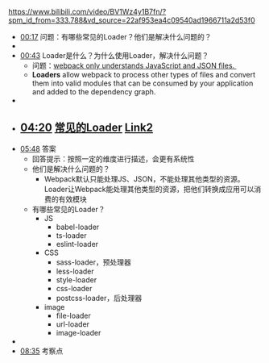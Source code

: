 https://www.bilibili.com/video/BV1Wz4y1B7fn/?spm_id_from=333.788&vd_source=22af953ea4c09540ad1966711a2d53f0

 
- [00:17](https://www.bilibili.com/video/BV1Wz4y1B7fn/?t=17.825957#t=17.83) 问题：有哪些常见的Loader？他们是解决什么问题的？
- 
- [00:43](https://www.bilibili.com/video/BV1Wz4y1B7fn/?t=43.326077#t=43.33) Loader是什么？为什么使用Loader，解决什么问题？
	- 问题：[webpack only understands JavaScript and JSON files. ](https://webpack.js.org/concepts/#loaders)
	- **Loaders** allow webpack to process other types of files and convert them into valid modules that can be consumed by your application and added to the dependency graph.
- 
- [04:20](https://www.bilibili.com/video/BV1Wz4y1B7fn/?t=260.495631#t=04:20.50) [常见的Loader](https://webpack.js.org/loaders) [Link2](https://webpack.js.org/awesome-webpack/#loaders)
	- 
- [05:48](https://www.bilibili.com/video/BV1Wz4y1B7fn/?t=348.325321#t=05:48.33) 答案
	- 回答提示：按照一定的维度进行描述，会更有系统性
	- 他们是解决什么问题的？
		- Webpack默认只能处理JS、JSON，不能处理其他类型的资源。Loader让Webpack能处理其他类型的资源，把他们转换成应用可以消费的有效模块
	- 有哪些常见的Loader？
		- JS
			- babel-loader
			- ts-loader
			- eslint-loader
		- CSS
			- sass-loader，预处理器
			- less-loader
			- style-loader
			- css-loader
			- postcss-loader，后处理器
		- image
			- file-loader
			- url-loader
			- image-loader
- 
- [08:35](https://www.bilibili.com/video/BV1Wz4y1B7fn/?t=515.29527#t=08:35.30) 考察点